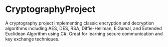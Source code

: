 # CryptographyProject
A cryptography project implementing classic encryption and decryption algorithms including AES, DES, RSA, Diffie-Hellman, ElGamal, and Extended Euclidean Algorithm using C#. Great for learning secure communication and key exchange techniques.
